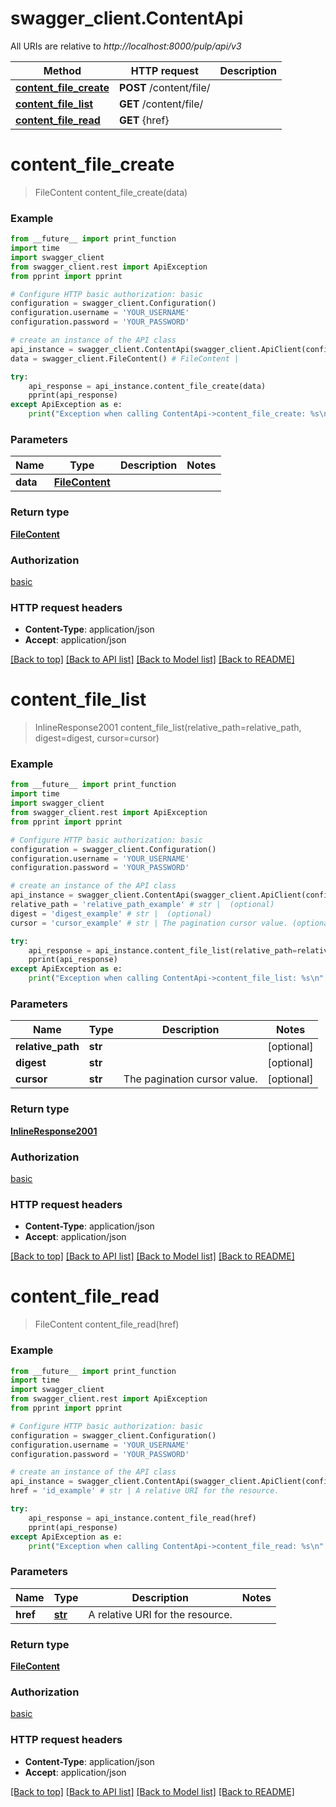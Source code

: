 # swagger_client.ContentApi

All URIs are relative to *http://localhost:8000/pulp/api/v3*

Method | HTTP request | Description
------------- | ------------- | -------------
[**content_file_create**](ContentApi.md#content_file_create) | **POST** /content/file/ | 
[**content_file_list**](ContentApi.md#content_file_list) | **GET** /content/file/ | 
[**content_file_read**](ContentApi.md#content_file_read) | **GET** {href} | 


# **content_file_create**
> FileContent content_file_create(data)





### Example
```python
from __future__ import print_function
import time
import swagger_client
from swagger_client.rest import ApiException
from pprint import pprint

# Configure HTTP basic authorization: basic
configuration = swagger_client.Configuration()
configuration.username = 'YOUR_USERNAME'
configuration.password = 'YOUR_PASSWORD'

# create an instance of the API class
api_instance = swagger_client.ContentApi(swagger_client.ApiClient(configuration))
data = swagger_client.FileContent() # FileContent | 

try:
    api_response = api_instance.content_file_create(data)
    pprint(api_response)
except ApiException as e:
    print("Exception when calling ContentApi->content_file_create: %s\n" % e)
```

### Parameters

Name | Type | Description  | Notes
------------- | ------------- | ------------- | -------------
 **data** | [**FileContent**](FileContent.md)|  | 

### Return type

[**FileContent**](FileContent.md)

### Authorization

[basic](../README.md#basic)

### HTTP request headers

 - **Content-Type**: application/json
 - **Accept**: application/json

[[Back to top]](#) [[Back to API list]](../README.md#documentation-for-api-endpoints) [[Back to Model list]](../README.md#documentation-for-models) [[Back to README]](../README.md)

# **content_file_list**
> InlineResponse2001 content_file_list(relative_path=relative_path, digest=digest, cursor=cursor)





### Example
```python
from __future__ import print_function
import time
import swagger_client
from swagger_client.rest import ApiException
from pprint import pprint

# Configure HTTP basic authorization: basic
configuration = swagger_client.Configuration()
configuration.username = 'YOUR_USERNAME'
configuration.password = 'YOUR_PASSWORD'

# create an instance of the API class
api_instance = swagger_client.ContentApi(swagger_client.ApiClient(configuration))
relative_path = 'relative_path_example' # str |  (optional)
digest = 'digest_example' # str |  (optional)
cursor = 'cursor_example' # str | The pagination cursor value. (optional)

try:
    api_response = api_instance.content_file_list(relative_path=relative_path, digest=digest, cursor=cursor)
    pprint(api_response)
except ApiException as e:
    print("Exception when calling ContentApi->content_file_list: %s\n" % e)
```

### Parameters

Name | Type | Description  | Notes
------------- | ------------- | ------------- | -------------
 **relative_path** | **str**|  | [optional] 
 **digest** | **str**|  | [optional] 
 **cursor** | **str**| The pagination cursor value. | [optional] 

### Return type

[**InlineResponse2001**](InlineResponse2001.md)

### Authorization

[basic](../README.md#basic)

### HTTP request headers

 - **Content-Type**: application/json
 - **Accept**: application/json

[[Back to top]](#) [[Back to API list]](../README.md#documentation-for-api-endpoints) [[Back to Model list]](../README.md#documentation-for-models) [[Back to README]](../README.md)

# **content_file_read**
> FileContent content_file_read(href)





### Example
```python
from __future__ import print_function
import time
import swagger_client
from swagger_client.rest import ApiException
from pprint import pprint

# Configure HTTP basic authorization: basic
configuration = swagger_client.Configuration()
configuration.username = 'YOUR_USERNAME'
configuration.password = 'YOUR_PASSWORD'

# create an instance of the API class
api_instance = swagger_client.ContentApi(swagger_client.ApiClient(configuration))
href = 'id_example' # str | A relative URI for the resource.

try:
    api_response = api_instance.content_file_read(href)
    pprint(api_response)
except ApiException as e:
    print("Exception when calling ContentApi->content_file_read: %s\n" % e)
```

### Parameters

Name | Type | Description  | Notes
------------- | ------------- | ------------- | -------------
 **href** | [**str**](.md)| A relative URI for the resource. | 

### Return type

[**FileContent**](FileContent.md)

### Authorization

[basic](../README.md#basic)

### HTTP request headers

 - **Content-Type**: application/json
 - **Accept**: application/json

[[Back to top]](#) [[Back to API list]](../README.md#documentation-for-api-endpoints) [[Back to Model list]](../README.md#documentation-for-models) [[Back to README]](../README.md)

